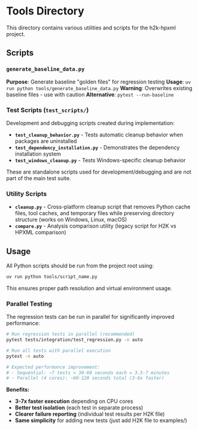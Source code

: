 # Tools Directory

This directory contains various utilities and scripts for the h2k-hpxml project.

## Scripts

### `generate_baseline_data.py`
**Purpose**: Generate baseline "golden files" for regression testing
**Usage**: `uv run python tools/generate_baseline_data.py`
**Warning**: Overwrites existing baseline files - use with caution
**Alternative**: `pytest --run-baseline`

### Test Scripts (`test_scripts/`)
Development and debugging scripts created during implementation:

- **`test_cleanup_behavior.py`** - Tests automatic cleanup behavior when packages are uninstalled
- **`test_dependency_installation.py`** - Demonstrates the dependency installation system  
- **`test_windows_cleanup.py`** - Tests Windows-specific cleanup behavior

These are standalone scripts used for development/debugging and are not part of the main test suite.

### Utility Scripts

- **`cleanup.py`** - Cross-platform cleanup script that removes Python cache files, tool caches, and temporary files while preserving directory structure (works on Windows, Linux, macOS)
- **`compare.py`** - Analysis comparison utility (legacy script for H2K vs HPXML comparison)

## Usage

All Python scripts should be run from the project root using:
```bash
uv run python tools/script_name.py
```

This ensures proper path resolution and virtual environment usage.

### Parallel Testing

The regression tests can be run in parallel for significantly improved performance:

```bash
# Run regression tests in parallel (recommended)
pytest tests/integration/test_regression.py -n auto

# Run all tests with parallel execution
pytest -n auto

# Expected performance improvement:
# - Sequential: ~7 tests × 30-60 seconds each = 3.5-7 minutes
# - Parallel (4 cores): ~60-120 seconds total (3-6x faster)
```

**Benefits:**
- **3-7x faster execution** depending on CPU cores
- **Better test isolation** (each test in separate process)
- **Clearer failure reporting** (individual test results per H2K file)
- **Same simplicity** for adding new tests (just add H2K file to examples/)